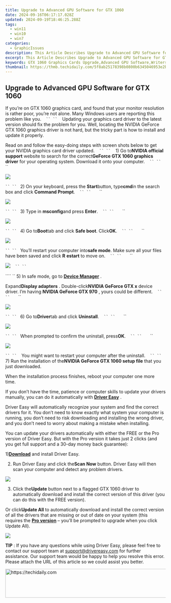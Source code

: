 ```yaml
---
title: Upgrade to Advanced GPU Software for GTX 1060
date: 2024-09-16T06:17:17.028Z
updated: 2024-09-19T18:46:25.288Z
tags:
  - win11
  - win10
  - win7
categories:
  - GraphicIssues
description: This Article Describes Upgrade to Advanced GPU Software for GTX 1060
excerpt: This Article Describes Upgrade to Advanced GPU Software for GTX 1060
keywords: GTX 1060 Graphics Cards Upgrade,Advanced GPU Software,Writers and Developers Might Use Advanced GPU Software to Enhance Gaming or Graphic Design Experiences on Their GTX 1060 Cards, Making This a Relevant Search Term.,GTX 1060 Performance Enhancement,NVIDIA GTX 10 Series Upgrade,GPU Software for Gaming Systems,GTX Graphics Card Optimization Tools
thumbnail: https://thmb.techidaily.com/5f8ab25178398b0800b6345046953e2b2e89a6d9e6a8838419dd9465e3b6b177.jpg
---
```


## Upgrade to Advanced GPU Software for GTX 1060

 If you’re on GTX 1060 graphics card, and found that your monitor resolution is rather poor, you’re not alone. Many Windows users are reporting this problem like you.
```` ```` ```` ``
`` ```` ```` ```` Updating your graphics card driver to the latest version should fix the problem for you. Well, locating the NVIDIA GeForce GTX 1060 graphics driver is not hard, but the tricky part is how to install and update it properly.

 Read on and follow the easy-doing steps with screen shots below to get your NVIDIA graphics card driver updated.
```` ```` ```` ``
`` ```` ```` ```` 1) Go to**NVIDIA official support** website to search for the correct**GeForce GTX 1060 graphics driver** for your operating system. Download it onto your computer.
```` ```` ```` ``
`` ```` ```` ```` ```` ```` ``

![](https://images.drivereasy.com/wp-content/uploads/2016/10/geforce-gtx-1060-graphics-driver.jpg)

```` ``
`` ```` ```` ````2) On your keyboard, press the **Start**button, type**cmd**in the search box and click **Command Prompt**.
```` ```` ```` ``
`` ```` ```` ```` ```` ```` ``

![](https://images.drivereasy.com/wp-content/uploads/2016/10/command-prompt-cmd.png)

```` ``
`` ```` ```` ````3) Type in **msconfig**and press **Enter**.
```` ```` ```` ``
`` ```` ```` ```` ```` ```` ``

![](https://images.drivereasy.com/wp-content/uploads/2016/10/msconfig.jpg)

```` ``
`` ```` ```` ````4) Go to**Boot**tab and click **Safe boot**. Click**OK**.
```` ```` ```` ``
`` ```` ```` ```` ```` ```` ``

![](https://images.drivereasy.com/wp-content/uploads/2016/10/system-configuration-safe-boot.jpg)

```` ``
`` ```` ```` ````You’ll restart your computer into**safe mode**. Make sure all your files have been saved and click **R** **estart** to move on.
```` ```` ```` ``
`` ```` ```` ```` ```` ```` ``

![](https://images.drivereasy.com/wp-content/uploads/2016/10/system-configuration-restart.png)
```` ```` ```` ``
`` ```` ```` ````

```` `` 5) In safe mode, go to [**Device Manager**](https://tools.techidaily.com/drivereasy/download/) .

 Expand**Display adapters** . Double-click**NVIDIA GeForce GTX x** device driver. I’m having **NVIDIA GeForce GTX 970** , yours could be different.
```` ```` ```` ``
`` ```` ```` ```` ```` ```` ``

![](https://images.drivereasy.com/wp-content/uploads/2016/10/nvidia-geforce-gtx-x.jpg)

```` ``
`` ```` ```` ````6) Go to**Driver**tab and click **Uninstall**.
```` ```` ```` ``
`` ```` ```` ```` ```` ```` ``

![](https://images.drivereasy.com/wp-content/uploads/2016/10/uninstall-nvidia-geforce-gtx-driver.png)

```` ``
`` ```` ```` ````When prompted to confirm the uninstall, press**OK**.
```` ```` ```` ``
`` ```` ```` ```` ```` ```` ``

![](https://images.drivereasy.com/wp-content/uploads/2016/10/confrim-device-uninstall.png)

```` ``
`` ```` ```` ```` You might want to restart your computer after the uninstall.
```` ```` ```` ``
`` ```` ```` ```` 7) Run the installation of the**NVIDIA GeForce GTX 1060 setup file** that you just downloaded.

 When the installation process finishes, reboot your computer one more time.

 If you don’t have the time, patience or computer skills to update your drivers manually, you can do it automatically with [**Driver Easy**](https://tools.techidaily.com/drivereasy/download/) .

 Driver Easy will automatically recognize your system and find the correct drivers for it. You don’t need to know exactly what system your computer is running, you don’t need to risk downloading and installing the wrong driver, and you don’t need to worry about making a mistake when installing.

 You can update your drivers automatically with either the FREE or the Pro version of Driver Easy. But with the Pro version it takes just 2 clicks (and you get full support and a 30-day money back guarantee):

 1)[**Download**](https://tools.techidaily.com/drivereasy/download/) and install Driver Easy.

 2) Run Driver Easy and click the**Scan Now** button. Driver Easy will then scan your computer and detect any problem drivers.

![](https://images.drivereasy.com/wp-content/uploads/2017/04/img_58e5f35249bf7.png)

 3) Click the**Update** button next to a flagged GTX 1060 driver to automatically download and install the correct version of this driver (you can do this with the FREE version).

 Or click**Update All** to automatically download and install the correct version of all the drivers that are missing or out of date on your system (this requires the [**Pro version**](https://tools.techidaily.com/drivereasy/download/) – you’ll be prompted to upgrade when you click Update All).

![](https://images.drivereasy.com/wp-content/uploads/2017/04/img_58e5f46880945.jpg)

**TIP** : If you have any questions while using Driver Easy, please feel free to contact our support team at [support@drivereasy.com](https://tools.techidaily.com/drivereasy/download/) for further assistance. Our support team would be happy to help you resolve this error. Please attach the URL of this article so we could assist you better.

<ins class="adsbygoogle"
     style="display:block"
     data-ad-format="autorelaxed"
     data-ad-client="ca-pub-7571918770474297"
     data-ad-slot="1223367746"></ins>

<ins class="adsbygoogle"
     style="display:block"
     data-ad-client="ca-pub-7571918770474297"
     data-ad-slot="8358498916"
     data-ad-format="auto"
     data-full-width-responsive="true"></ins>



<!-- affiliate ads begin -->
<a href="https://appsumo.8odi.net/c/5597632/2130869/7443" target="_top" id="2130869">
  <img src="//a.impactradius-go.com/display-ad/7443-2130869" border="0" alt="https://techidaily.com" width="600" height="90"/>
</a>
<img height="0" width="0" src="https://appsumo.8odi.net/i/5597632/2130869/7443" style="position:absolute;visibility:hidden;" border="0" />
<!-- affiliate ads end -->

